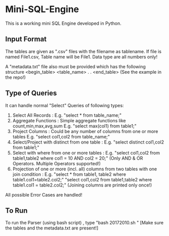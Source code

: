 # Mini-SQL-Engine
This is a working mini SQL Engine developed in Python.

## Input Format
The tables are given as ".csv" files with the filename as tablename. If file is named File1.csv, Table name will be File1. Data type are all numbers only!

A "metadata.txt" file also must be provided which has the following structure
  <begin_table>
  <table_name>
  <attribute1>
  .
  .
  <atrributeN>
  <end_table>
(See the example in the repo!)

## Type of Queries

It can handle normal "Select" Queries of following types:
  1. Select All Records : E.g. "select * from table_name;"
  2. Aggregate Functions : Simple aggregate functions like count,min,max,avg,sum E.g. "select max(col1) from table1;"
  3. Project Columns : Could be any number of columns from one or more tables E.g. "select col1,col2 from table_name;"
  4. Select/Project with distinct from one table : E.g. "select distinct col1,col2 from table1;"
  5. Select with where from one or more tables : E.g. "select col1,col2 from table1,table2 where col1 = 10 AND col2 = 20;" (Only AND & OR Operators. Multiple Operators supported!)
  6. Projection of one or more (incl. all) columns from two tables with one join condition : 
      E.g. "select * from table1, table2 where table1.col1=table2.col2;"
           "select col1,col2 from table1,table2 where table1.col1 = table2.col2;"
           (Joining columns are printed only once!)

All possible Error Cases are handled!
  
## To Run
To run the Parser (using bash script) , type "bash 20172010.sh <Query>" [Make sure the tables and the metadata.txt are present!]
